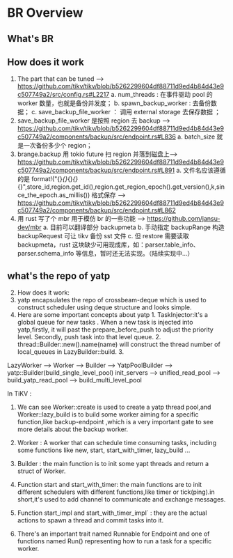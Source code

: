 # BR Overview

## What's BR

## How does it work

1. The part that can be tuned --> <https://github.com/tikv/tikv/blob/b5262299604df88711d9ed4b84d43e9c507749a2/src/config.rs#L2217>
  a. num_threads : 在事件驱动 pool 的 worker 数量，也就是备份并发度；
  b. spawn_backup_worker : 去备份数据；
  c. save_backup_file_worker ： 调用 external storage 去保存数据 ；
2. save_backup_file_worker 是按照 region 去 backup --> <https://github.com/tikv/tikv/blob/b5262299604df88711d9ed4b84d43e9c507749a2/components/backup/src/endpoint.rs#L836>
  a. batch_size 就是一次备份多少个 region；
3. brange.backup 用 tokio future 扫 region 并落到磁盘上--> <https://github.com/tikv/tikv/blob/b5262299604df88711d9ed4b84d43e9c507749a2/components/backup/src/endpoint.rs#L891>
  a. 文件名应该遵循的是 format!("{}_{}_{}_{}_{}",store_id,region.get_id(),region.get_region_epoch().get_version(),k,since_the_epoch.as_millis()) 格式保存 --> <https://github.com/tikv/tikv/blob/b5262299604df88711d9ed4b84d43e9c507749a2/components/backup/src/endpoint.rs#L862>
4. 用 rust 写了个 mbr 用于模仿 br 的一些功能 --> <https://github.com/jansu-dev/mbr>
  a. 目前可以翻译部分 backupmeta
  b. 手动指定 backupRange 构造 backupRequest 可让 tikv 备份 sst 文件
  c. 但 restore 需要读取 backupmeta，rust 这块缺少可用现成库，如：parser.table_info、parser.schema_info 等信息，暂时还无法实现。（陆续实现中...）

## what's the repo of yatp

2. How does it work:
  1. yatp encapsulates the repo of crossbeam-deque which is used to construct scheduler using deque structure and looks simple.
  2. Here are some important concepts about yatp
    1. TaskInjector:it's a global queue for new tasks . When a new task is injected into yatp,firstly, it will past the prepare_before_push to adjust the priority level. Secondly, push task into that level queue.
    2. thread::Builder::new().name(name) will construct the thread number of local_queues in LazyBuilder::build.
    3. 

LazyWorker --> Worker --> Builder --> YatpPoolBuilder --> yatp::Builder(build_single_level_pool)
init_servers --> unified_read_pool --> build_yatp_read_pool --> build_multi_level_pool 


In TiKV :
1. We can see Worker::create is used to create a yatp thread pool,and Worker::lazy_build is to build some worker aiming for a specific function,like backup-endpoint ,which is a very important gate to see more details about the backup worker.

1. Worker : A worker that can schedule time consuming tasks, including some functions like new, start, start_with_timer, lazy_build ...
  1. Builder : the main function is to init some yapt threads and return a struct of Worker.
  2. Function start and start_with_timer:  the main functions are to init different schedulers with different functions,like timer or tick(ping).in short,it's used to add channel to communicate and exchange messages.
  3. Function start_impl and start_with_timer_impl` : they are the actual actions to spawn a thread and commit tasks into it.
  4. There's an important trait named Runnable for Endpoint and one of functions named Run() representing how to run a task for a specific worker.